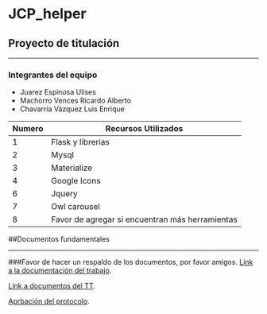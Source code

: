 # JCP_helper
## Proyecto de titulación
***
### Integrantes del equipo
* Juarez Espinosa Ulises
* Machorro Vences Ricardo Alberto
* Chavarría Vázquez Luis Enrique

Numero | Recursos Utilizados
 ------------ | ------------- 
1 | Flask y librerias
2 | Mysql
3 | Materialize
4 | Google Icons
6 | Jquery
7 | Owl carousel
8 | Favor de agregar si encuentran más herramientas



##Documentos fundamentales
***
###Favor de hacer un respaldo de los documentos, por favor amigos.
[Link a la documentación del trabajo](https://docs.google.com/document/d/1JCiC0r5ErAKl3hveNv_s_GEKfJfFCxoox7qhAoZeTn8/edit).

[Link a documentos del TT](https://drive.google.com/drive/folders/1xM7VRvivOMT78cPrdiXmzwETw2PiQeVK).

[Aprbación del protocolo](https://drive.google.com/file/d/1TtiE5vmOUr62eWuJAX9T_ZUzeF34hmzr/view?usp=sharing).


